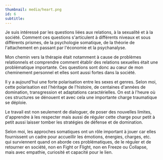 ```yaml
---
thumbnail: media/heart.png
id: 6
subtitle:
---
```

Je suis intéressé par les questions liées aux relations, à la sexualité et à la société. Comment ces questions s'articulent à différents niveaux et sous différents prismes, de la psychologie somatique, de la théorie de l'attachement en passant par l'économie et la psychanalyse.

Mon chemin vers la thérapie était notamment à cause de problèmes relationnels et comprendre comment établir des relations sexuelles était une problématique importante. Ces questions sont donc au cœur de mon cheminement personnel et elles sont aussi fortes dans la société.

Il y a aujourd'hui une forte polarisation entre les sexes et genres. Selon moi, cette polarisation est l'héritage de l'histoire, de centaines d'années de domination, transgression et adaptations caractérielles. On est à l'heure où ces structures se dénouent et avec cela une importante charge traumatique se déploie.

Le travail est non seulement de dialoguer, de poser des nouvelles limites, d'apprendre à les respecter mais aussi de réguler cette charge pour petit à petit aussi laisser tomber les stratégies de défense et de domination.

Selon moi, les approches somatiques ont un rôle important à jouer car elles fournissent un cadre pour accueillir les émotions, énergies, charges, etc. qui surviennent quand on aborde ces problématiques, de le réguler et de retourner en société, non en Fight or Flight, non en Freeze ou Collapse, mais avec empathie, curiosité et capacité pour le lien.
